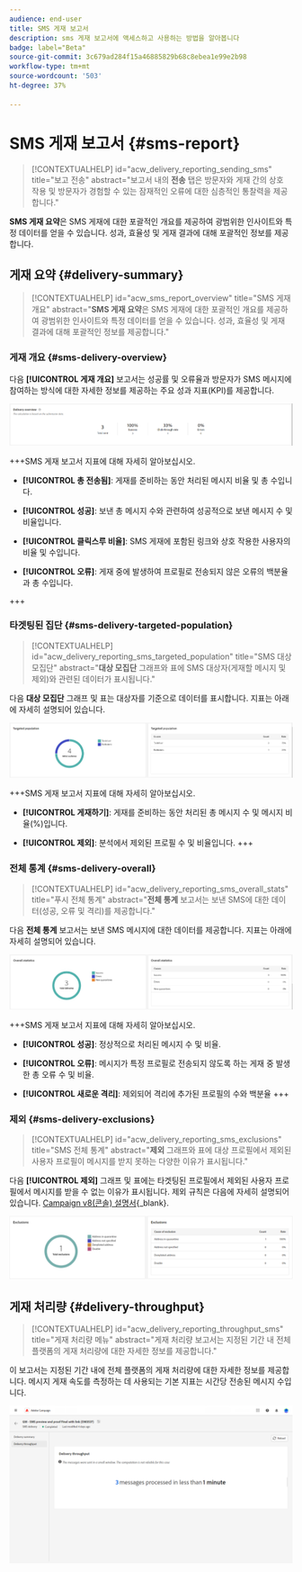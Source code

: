 ```yaml
---
audience: end-user
title: SMS 게재 보고서
description: sms 게재 보고서에 액세스하고 사용하는 방법을 알아봅니다
badge: label="Beta"
source-git-commit: 3c679ad284f15a46885829b68c8ebea1e99e2b98
workflow-type: tm+mt
source-wordcount: '503'
ht-degree: 37%

---
```


# SMS 게재 보고서 {#sms-report}

>[!CONTEXTUALHELP]
>id="acw_delivery_reporting_sending_sms"
>title="보고 전송"
>abstract="보고서 내의 **전송** 탭은 방문자와 게재 간의 상호 작용 및 방문자가 경험할 수 있는 잠재적인 오류에 대한 심층적인 통찰력을 제공합니다."

**SMS 게재 요약**&#x200B;은 SMS 게재에 대한 포괄적인 개요를 제공하여 광범위한 인사이트와 특정 데이터를 얻을 수 있습니다. 성과, 효율성 및 게재 결과에 대해 포괄적인 정보를 제공합니다.

## 게재 요약 {#delivery-summary}

>[!CONTEXTUALHELP]
>id="acw_sms_report_overview"
>title="SMS 게재 개요"
>abstract="**SMS 게재 요약**&#x200B;은 SMS 게재에 대한 포괄적인 개요를 제공하여 광범위한 인사이트와 특정 데이터를 얻을 수 있습니다. 성과, 효율성 및 게재 결과에 대해 포괄적인 정보를 제공합니다."

### 게재 개요 {#sms-delivery-overview}

다음 **[!UICONTROL 게재 개요]** 보고서는 성공률 및 오류율과 방문자가 SMS 메시지에 참여하는 방식에 대한 자세한 정보를 제공하는 주요 성과 지표(KPI)를 제공합니다.

![](assets/reporting_sms_3.png)

+++SMS 게재 보고서 지표에 대해 자세히 알아보십시오.

* **[!UICONTROL 총 전송됨]**: 게재를 준비하는 동안 처리된 메시지 비율 및 총 수입니다.

* **[!UICONTROL 성공]**: 보낸 총 메시지 수와 관련하여 성공적으로 보낸 메시지 수 및 비율입니다.

* **[!UICONTROL 클릭스루 비율]**: SMS 게재에 포함된 링크와 상호 작용한 사용자의 비율 및 수입니다.

* **[!UICONTROL 오류]**: 게재 중에 발생하여 프로필로 전송되지 않은 오류의 백분율과 총 수입니다.

+++


### 타겟팅된 집단 {#sms-delivery-targeted-population}


>[!CONTEXTUALHELP]
>id="acw_delivery_reporting_sms_targeted_population"
>title="SMS 대상 모집단"
>abstract="**대상 모집단** 그래프와 표에 SMS 대상자(게재할 메시지 및 제외)와 관련된 데이터가 표시됩니다."

다음 **대상 모집단** 그래프 및 표는 대상자를 기준으로 데이터를 표시합니다. 지표는 아래에 자세히 설명되어 있습니다.

![](assets/reporting_sms_4.png)

+++SMS 게재 보고서 지표에 대해 자세히 알아보십시오.

* **[!UICONTROL 게재하기]**: 게재를 준비하는 동안 처리된 총 메시지 수 및 메시지 비율(%)입니다.

* **[!UICONTROL 제외]**: 분석에서 제외된 프로필 수 및 비율입니다.
+++


### 전체 통계 {#sms-delivery-overall}


>[!CONTEXTUALHELP]
>id="acw_delivery_reporting_sms_overall_stats"
>title="푸시 전체 통계"
>abstract="**전체 통계** 보고서는 보낸 SMS에 대한 데이터(성공, 오류 및 격리)를 제공합니다."

다음 **전체 통계** 보고서는 보낸 SMS 메시지에 대한 데이터를 제공합니다. 지표는 아래에 자세히 설명되어 있습니다.

![](assets/reporting_sms_5.png)

+++SMS 게재 보고서 지표에 대해 자세히 알아보십시오.

* **[!UICONTROL 성공]**: 정상적으로 처리된 메시지 수 및 비율.

* **[!UICONTROL 오류]**: 메시지가 특정 프로필로 전송되지 않도록 하는 게재 중 발생한 총 오류 수 및 비율.

* **[!UICONTROL 새로운 격리]**: 제외되어 격리에 추가된 프로필의 수와 백분율
+++

### 제외 {#sms-delivery-exclusions}


>[!CONTEXTUALHELP]
>id="acw_delivery_reporting_sms_exclusions"
>title="SMS 전체 통계"
>abstract="**제외** 그래프와 표에 대상 프로필에서 제외된 사용자 프로필이 메시지를 받지 못하는 다양한 이유가 표시됩니다."


다음 **[!UICONTROL 제외]** 그래프 및 표에는 타겟팅된 프로필에서 제외된 사용자 프로필에서 메시지를 받을 수 없는 이유가 표시됩니다. 제외 규칙은 다음에 자세히 설명되어 있습니다. [Campaign v8(콘솔) 설명서](https://experienceleague.adobe.com/docs/campaign/campaign-v8/send/failures/delivery-failures.html#sms-quarantines){_blank}.

![](assets/reporting_sms_6.png)

## 게재 처리량 {#delivery-throughput}

>[!CONTEXTUALHELP]
>id="acw_delivery_reporting_throughput_sms"
>title="게재 처리량 메뉴"
>abstract="게재 처리량 보고서는 지정된 기간 내 전체 플랫폼의 게재 처리량에 대한 자세한 정보를 제공합니다."

이 보고서는 지정된 기간 내에 전체 플랫폼의 게재 처리량에 대한 자세한 정보를 제공합니다. 메시지 게재 속도를 측정하는 데 사용되는 기본 지표는 시간당 전송된 메시지 수입니다.

![](assets/reporting_sms_2.png)

